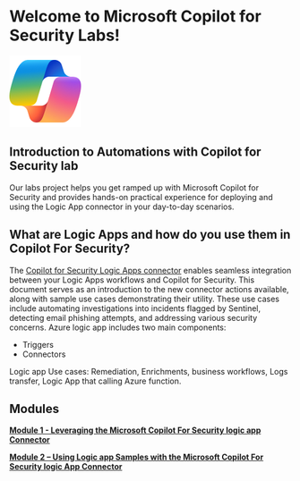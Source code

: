# Welcome to Microsoft Copilot for Security Labs!

![Security CoPilot Logo](https://github.com/Azure/Copilot-For-Security/blob/main/Images/ic_fluent_copilot_64_64%402x.png)

## Introduction to Automations with Copilot for Security lab

Our labs project helps you get ramped up with Microsoft Copilot for Security and provides hands-on practical experience for deploying and using the Logic App connector in your day-to-day scenarios.

## What are Logic Apps and how do you use them in Copilot For Security?

The [Copilot for Security Logic Apps connector](https://learn.microsoft.com/en-us/security-copilot/connector_logicapp) enables seamless integration between your Logic Apps workflows and Copilot for Security. This document serves as an introduction to the new connector actions available, along with sample use cases demonstrating their utility. These use cases include automating investigations into incidents flagged by Sentinel, detecting email phishing attempts, and addressing various security concerns.
Azure logic app includes two main components: 
- Triggers  
- Connectors

Logic app Use cases: Remediation, Enrichments, business workflows, Logs transfer, Logic App that calling Azure function.


## Modules

**[Module 1 - Leveraging the Microsoft Copilot For Security logic app Connector](https://github.com/Azure/Copilot-For-Security/tree/main/Technical%20Workshops/Automation%20Workshop/Module%201%20-Leveraging%20the%20Microsoft%20Copilot%20For%20Security%20logic%20app%20Connector)**


[**Module 2 – Using Logic app Samples with the Microsoft Copilot For Security logic App Connector**](https://github.com/Azure/Copilot-For-Security/blob/main/Technical%20Workshops/Automation%20Workshop/Module%202%20-%20Sentinel%20Incident%20%20enrichment/readme.md)





